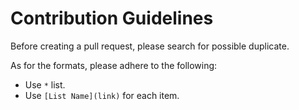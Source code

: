 # Contribution Guidelines

Before creating a pull request, please search for possible duplicate. 

As for the formats, please adhere to the following:

* Use `*` list.
* Use `[List Name](link)` for each item.
